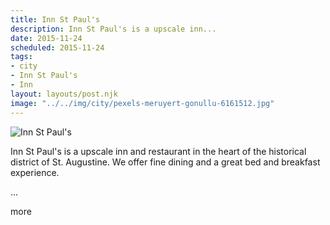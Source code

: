 ```yaml
---
title: Inn St Paul's
description: Inn St Paul's is a upscale inn...
date: 2015-11-24
scheduled: 2015-11-24
tags:
- city
- Inn St Paul's
- Inn
layout: layouts/post.njk
image: "../../img/city/pexels-meruyert-gonullu-6161512.jpg"
---
```


![Inn St Paul's](../../img/city/pexels-meruyert-gonullu-6161512.jpg)

Inn St Paul's is a upscale inn and restaurant in the heart of the historical district of St. Augustine. We offer fine dining and a great bed and breakfast experience.

...

more